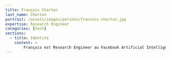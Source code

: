 ```yaml
---
title: François Charton
last_name: Charton
portrait: /assets/images/persons/francois-charton.jpg
expertise: Research Engineer
categories: [tech]
sections:
  - title: Identité
    content: >
        François est Research Engineer au Facebook Artificial Intelligence Research (FAIR), où il travaille sur les mathématiques, la causalité et les réseaux de neurone. Polytechnicien, mathématicien, statisticien, développeur, il a d'abord eu un parcours d'entrepreneuriat dans les médias, où il a créé, développé puis vendu Carthage, un éditeur de logiciels dédiés à l'achat média.
---
```

